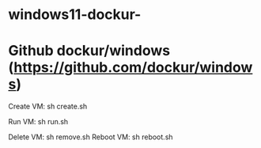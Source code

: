 # windows11-dockur-
# Github dockur/windows (https://github.com/dockur/windows)
Create VM:
   sh create.sh
   
Run VM:
   sh run.sh
   
Delete VM:
   sh remove.sh
Reboot VM:
   sh reboot.sh
